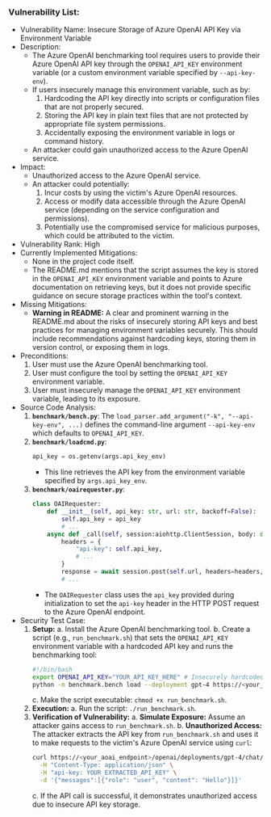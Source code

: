 ### Vulnerability List:

- Vulnerability Name: Insecure Storage of Azure OpenAI API Key via Environment Variable
- Description:
    - The Azure OpenAI benchmarking tool requires users to provide their Azure OpenAI API key through the `OPENAI_API_KEY` environment variable (or a custom environment variable specified by `--api-key-env`).
    - If users insecurely manage this environment variable, such as by:
        1. Hardcoding the API key directly into scripts or configuration files that are not properly secured.
        2. Storing the API key in plain text files that are not protected by appropriate file system permissions.
        3. Accidentally exposing the environment variable in logs or command history.
    - An attacker could gain unauthorized access to the Azure OpenAI service.
- Impact:
    - Unauthorized access to the Azure OpenAI service.
    - An attacker could potentially:
        1. Incur costs by using the victim's Azure OpenAI resources.
        2. Access or modify data accessible through the Azure OpenAI service (depending on the service configuration and permissions).
        3. Potentially use the compromised service for malicious purposes, which could be attributed to the victim.
- Vulnerability Rank: High
- Currently Implemented Mitigations:
    - None in the project code itself.
    - The README.md mentions that the script assumes the key is stored in the `OPENAI_API_KEY` environment variable and points to Azure documentation on retrieving keys, but it does not provide specific guidance on secure storage practices within the tool's context.
- Missing Mitigations:
    - **Warning in README:**  A clear and prominent warning in the README.md about the risks of insecurely storing API keys and best practices for managing environment variables securely. This should include recommendations against hardcoding keys, storing them in version control, or exposing them in logs.
- Preconditions:
    1. User must use the Azure OpenAI benchmarking tool.
    2. User must configure the tool by setting the `OPENAI_API_KEY` environment variable.
    3. User must insecurely manage the `OPENAI_API_KEY` environment variable, leading to its exposure.
- Source Code Analysis:
    1. **`benchmark/bench.py`**: The `load_parser.add_argument("-k", "--api-key-env", ...)` defines the command-line argument `--api-key-env` which defaults to `OPENAI_API_KEY`.
    2. **`benchmark/loadcmd.py`**:
        ```python
        api_key = os.getenv(args.api_key_env)
        ```
        - This line retrieves the API key from the environment variable specified by `args.api_key_env`.
    3. **`benchmark/oairequester.py`**:
        ```python
        class OAIRequester:
            def __init__(self, api_key: str, url: str, backoff=False):
                self.api_key = api_key
                # ...
            async def _call(self, session:aiohttp.ClientSession, body: dict, stats: RequestStats):
                headers = {
                    "api-key": self.api_key,
                    # ...
                }
                response = await session.post(self.url, headers=headers, json=body)
                # ...
        ```
        - The `OAIRequester` class uses the `api_key` provided during initialization to set the `api-key` header in the HTTP POST request to the Azure OpenAI endpoint.
- Security Test Case:
    1. **Setup:**
        a. Install the Azure OpenAI benchmarking tool.
        b. Create a script (e.g., `run_benchmark.sh`) that sets the `OPENAI_API_KEY` environment variable with a hardcoded API key and runs the benchmarking tool:
        ```bash
        #!/bin/bash
        export OPENAI_API_KEY="YOUR_API_KEY_HERE" # Insecurely hardcoded API key
        python -m benchmark.bench load --deployment gpt-4 https://<your_aoai_endpoint>
        ```
        c. Make the script executable: `chmod +x run_benchmark.sh`.
    2. **Execution:**
        a. Run the script: `./run_benchmark.sh`.
    3. **Verification of Vulnerability:**
        a. **Simulate Exposure:** Assume an attacker gains access to `run_benchmark.sh`.
        b. **Unauthorized Access:** The attacker extracts the API key from `run_benchmark.sh` and uses it to make requests to the victim's Azure OpenAI service using `curl`:
        ```bash
        curl https://<your_aoai_endpoint>/openai/deployments/gpt-4/chat/completions?api-version=2023-05-15 \
          -H "Content-Type: application/json" \
          -H "api-key: YOUR_EXTRACTED_API_KEY" \
          -d '{"messages":[{"role": "user", "content": "Hello"}]}'
        ```
        c. If the API call is successful, it demonstrates unauthorized access due to insecure API key storage.